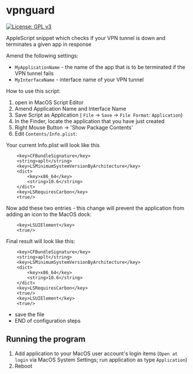 # vpnguard

[![License: GPL v3](https://img.shields.io/badge/License-GPLv3-blue.svg)](https://www.gnu.org/licenses/gpl-3.0)

AppleScript snippet which checks if your VPN tunnel is down and terminates a given app in response

Amend the following settings:

- `MyApplicationName` - the name of the app that is to be terminated if the VPN tunnel fails
- `MyInterfaceName` - interface name of your VPN tunnel

How to use this script:
1. open in MacOS Script Editor
1. Amend Application Name and Interface Name
1. Save Script as Application ( `File` -> `Save` -> `File Format`: `Application`)
1. In the Finder, locate the application that you have just created
1. Right Mouse Button -> 'Show Package Contents'
1. Edit `Contents/Info.plist`:

Your current Info.plist will look like this
```
	<key>CFBundleSignature</key>
	<string>aplt</string>
	<key>LSMinimumSystemVersionByArchitecture</key>
	<dict>
		<key>x86_64</key>
		<string>10.6</string>
	</dict>
	<key>LSRequiresCarbon</key>
	<true/>
```

Now add these two entries - this change will prevent the application from adding an icon to the MacOS dock: 

```
	<key>LSUIElement</key>
	<true/>
```

Final result will look like this:

```
	<key>CFBundleSignature</key>
	<string>aplt</string>
	<key>LSMinimumSystemVersionByArchitecture</key>
	<dict>
		<key>x86_64</key>
		<string>10.6</string>
	</dict>
	<key>LSRequiresCarbon</key>
	<true/>
	<key>LSUIElement</key>
	<true/>
```
- save the file
- END of configuration steps

## Running the program
1. Add application to your MacOS user account's login items (`Open at login` via MacOS System Settings; run application as type `Application`)
1. Reboot
